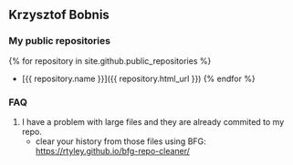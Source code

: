 ## Krzysztof Bobnis

### My public repositories

{% for repository in site.github.public_repositories %}
  * [{{ repository.name }}]({{ repository.html_url }})
{% endfor %}


### FAQ 
1. I have a problem with large files and they are already commited to my repo. 
   * clear your history from those files using BFG: https://rtyley.github.io/bfg-repo-cleaner/
